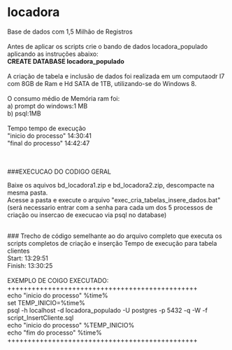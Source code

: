 # locadora
Base de dados com 1,5 Milhão de Registros<br>
<br>
Antes de aplicar os scripts crie o bando de dados locadora_populado aplicando as instruções abaixo:<br>
**CREATE DATABASE locadora_populado**<br>
<br>
A criação de tabela e inclusão de dados foi realizada em um computaodr I7 com 8GB de Ram e Hd SATA de 1TB, utilizando-se do Windows 8.<br>
<br>
O consumo médio de Memória ram foi:<br>
a) prompt do windows:1 MB<br>
b) psql:1MB <br>
<br>
Tempo tempo de execução 
<br>
"inicio do processo" 14:30:41<br>
"final do processo" 14:42:47<br>
<br>

<br>
###EXECUCAO DO CODIGO GERAL<br>

Baixe os aquivos bd_locadora1.zip e  bd_locadora2.zip, descompacte na mesma pasta.
<br>
Acesse a pasta e execute o arquivo "exec_cria_tabelas_insere_dados.bat"<br>
(será necessario entrar com a senha para cada um dos 5 processos de criação ou insercao de execucao via psql no database)<br>


<br>
### Trecho de código semelhante ao do arquivo completo que executa os scripts completos de criação e inserção 
Tempo de execução para tabela clientes<br>
Start: 13:29:51<br>
Finish: 13:30:25<br>
<br>
EXEMPLO DE COIGO EXECUTADO:<br>
+++++++++++++++++++++++++++++++++++++++++++++++<br>
echo "inicio do processo" %time%<br>
set TEMP_INICIO=%time%<br>
psql -h localhost -d locadora_populado -U postgres -p 5432 -q -W -f script_InsertCliente.sql<br>
echo "inicio do processo" %TEMP_INICIO%<br>
echo "fim do processo" %time%<br>
+++++++++++++++++++++++++++++++++++++++++++++++<br>
<br>
